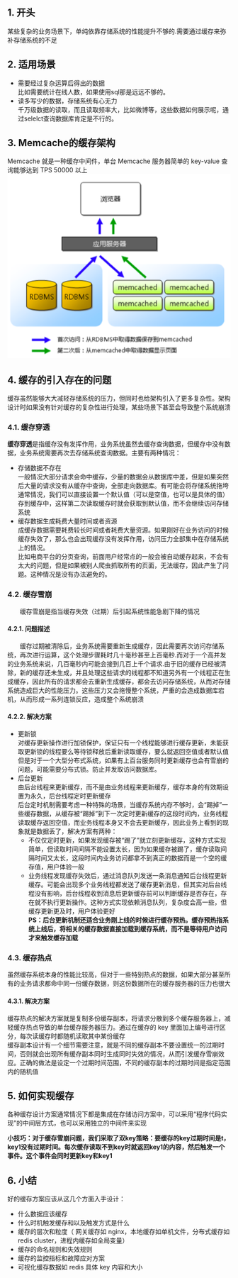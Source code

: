 ## 1. 开头  
某些复杂的业务场景下，单纯依靠存储系统的性能提升不够的.需要通过缓存来弥补存储系统的不足 

## 2. 适用场景  
* 需要经过复杂运算后得出的数据  
  比如需要统计在线人数，如果使用sql那是远远不够的。
* 读多写少的数据，存储系统有心无力  
  千万级数据的读取，而且读取频率大，比如微博等，这些数据如何展示呢，通过selelct查询数据库肯定是不行的。   

## 3.  Memcache的缓存架构  
 Memcache 就是一种缓存中间件，单台 Memcache 服务器简单的 key-value 查询能够达到 TPS 50000 以上  
 ![](memorycach缓存架构.png)

## 4. 缓存的引入存在的问题  
 缓存虽然能够大大减轻存储系统的压力，但同时也给架构引入了更多复杂性。架构设计时如果没有针对缓存的复杂性进行处理，某些场景下甚至会导致整个系统崩溃 

### 4.1. 缓存穿透    
**缓存穿透**是指缓存没有发挥作用，业务系统虽然去缓存查询数据，但缓存中没有数据，业务系统需要再次去存储系统查询数据。主要有两种情况：  
* 存储数据不存在  
  一般情况大部分请求会命中缓存，少量的数据会从数据库中差，但是如果突然后大量的请求没有从缓存中查询，全部走向数据库。有可能会将存储系统拖垮  
  通常情况，我们可以直接设置一个默认值（可以是空值，也可以是具体的值）存到缓存中，这样第二次读取缓存时就会获取到默认值，而不会继续访问存储系统
* 缓存数据生成耗费大量时间或者资源  
  成缓存数据需要耗费较长时间或者耗费大量资源。如果刚好在业务访问的时候缓存失效了，那么也会出现缓存没有发挥作用，访问压力全部集中在存储系统上的情况。  
  比如电商平台的分页查询，前面用户经常点的一般会被自动缓存起来，不会有太大的问题，但是如果被别人爬虫抓取所有的页面，无法缓存，因此产生了问题。这种情况是没有办法避免的。

### 4.2. 缓存雪崩  
&emsp;&emsp;缓存雪崩是指当缓存失效（过期）后引起系统性能急剧下降的情况   
#### 4.2.1. 问题描述 
&emsp;&emsp;缓存过期被清除后，业务系统需要重新生成缓存，因此需要再次访问存储系统，再次进行运算，这个处理步骤耗时几十毫秒甚至上百毫秒.而对于一个高并发的业务系统来说，几百毫秒内可能会接到几百上千个请求.由于旧的缓存已经被清除，新的缓存还未生成，并且处理这些请求的线程都不知道另外有一个线程正在生成缓存，因此所有的请求都会去重新生成缓存，都会去访问存储系统，从而对存储系统造成巨大的性能压力。这些压力又会拖慢整个系统，严重的会造成数据库宕机，从而形成一系列连锁反应，造成整个系统崩溃  
#### 4.2.2. 解决方案  
* 更新锁  
  对缓存更新操作进行加锁保护，保证只有一个线程能够进行缓存更新，未能获取更新锁的线程要么等待锁释放后重新读取缓存，要么就返回空值或者默认值  
  但是对于一个大型分布式系统，如果有上百台服务同时更新缓存也会有雪崩的问题，可能需要分布式锁。防止并发取访问数据库。
* 后台更新    
  由后台线程来更新缓存，而不是由业务线程来更新缓存，缓存本身的有效期设置为永久，后台线程定时更新缓存      
  后台定时机制需要考虑一种特殊的场景，当缓存系统内存不够时，会“踢掉”一些缓存数据，从缓存被“踢掉”到下一次定时更新缓存的这段时间内，业务线程读取缓存返回空值，而业务线程本身又不会去更新缓存，因此业务上看到的现象就是数据丢了，解决方案有两种：  
  * 不仅仅定时更新，如果发现缓存被“踢了”就立刻更新缓存，这种方式实现简单，但读取时间间隔不能设置太长，因为如果缓存被踢了，缓存读取间隔时间又太长，这段时间内业务访问都拿不到真正的数据而是一个空的缓存值，用户体验一般
  * 业务线程发现缓存失效后，通过消息队列发送一条消息通知后台线程更新缓存。可能会出现多个业务线程都发送了缓存更新消息，但其实对后台线程没有影响，后台线程收到消息后更新缓存前可以判断缓存是否存在，存在就不执行更新操作。这种方式实现依赖消息队列，复杂度会高一些，但缓存更新更及时，用户体验更好   
**PS：后台更新机制还适合业务刚上线的时候进行缓存预热。缓存预热指系统上线后，将相关的缓存数据直接加载到缓存系统，而不是等待用户访问才来触发缓存加载**
### 4.3. 缓存热点  
虽然缓存系统本身的性能比较高，但对于一些特别热点的数据，如果大部分甚至所有的业务请求都命中同一份缓存数据，则这份数据所在的缓存服务器的压力也很大  
#### 4.3.1. 解决方案  
缓存热点的解决方案就是复制多份缓存副本，将请求分散到多个缓存服务器上，减轻缓存热点导致的单台缓存服务器压力。通过在缓存的 key 里面加上编号进行区分，每次读缓存时都随机读取其中某份缓存   
缓存副本设计有一个细节需要注意，就是不同的缓存副本不要设置统一的过期时间，否则就会出现所有缓存副本同时生成同时失效的情况，从而引发缓存雪崩效应。正确的做法是设定一个过期时间范围，不同的缓存副本的过期时间是指定范围内的随机值     

## 5. 如何实现缓存  
各种缓存设计方案通常情况下都是集成在存储访问方案中，可以采用“程序代码实现”的中间层方式，也可以采用独立的中间件来实现  

**小技巧：对于缓存雪崩问题，我们采取了双key策略：要缓存的key过期时间是t，key1没有过期时间。每次缓存读取不到key时就返回key1的内容，然后触发一个事件。这个事件会同时更新key和key1**
## 6. 小结      
好的缓存方案应该从这几个方面入手设计：
* 什么数据应该缓存
* 什么时机触发缓存和以及触发方式是什么
* 缓存的层次和粒度（ 网关缓存如 nginx，本地缓存如单机文件，分布式缓存如redis cluster，进程内缓存如全局变量）
* 缓存的命名规则和失效规则
* 缓存的监控指标和故障应对方案
* 可视化缓存数据如 redis 具体 key 内容和大小

